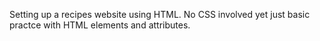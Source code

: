 Setting up a recipes website using HTML. No CSS involved yet just basic practce with HTML elements and attributes.